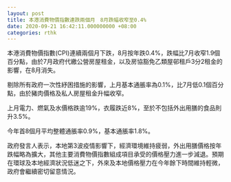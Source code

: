 ```yaml
---
layout: post
title: 本港消費物價指數連跌兩個月　8月跌幅收窄至0.4%
date: 2020-09-21 16:42:11.000000000 +08:00
categories: rthk
---
```


本港消費物價指數(CPI)連續兩個月下跌，8月按年跌0.4%，跌幅比7月收窄1.9個百分點，由於7月政府代繳公營房屋租金，以及房協豁免乙類屋邨租戶3分2租金的影響，在8月消失。

剔除所有政府一次性紓困措施的影響，上月基本通脹率為0.1%，比7月低0.1個百分點，由於豬肉價格及私人房屋租金升幅收窄。

上月電力、燃氣及水價格跌逾19%，衣履跌近8%，至於不包括外出用膳的食品則升3.5%。

今年首8個月平均整體通脹率0.9%，基本通脹率1.8%。

政府發言人表示，本地第3波疫情影響下，經濟環境維持疲弱，外出用膳價格按年跌幅略為擴大，其他主要消費物價指數組成項目承受的價格壓力進一步減退。預期在環球及本地經濟狀況低迷之下，外來及本地價格壓力在今年餘下時間維持輕微，政府會繼續密切留意情況。
